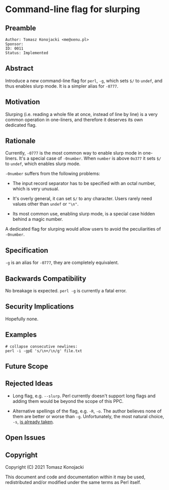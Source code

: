 # Command-line flag for slurping

## Preamble

    Author: Tomasz Konojacki <me@xenu.pl>
    Sponsor:
    ID: 0011
    Status: Implemented

## Abstract

Introduce a new command-line flag for `perl`, `-g`, which sets `$/` to `undef`,
and thus enables slurp mode. It is a simpler alias for `-0777`.

## Motivation

Slurping (i.e. reading a whole file at once, instead of line by line) is a very
common operation in one-liners, and therefore it deserves its own dedicated
flag.

## Rationale

Currently, `-0777` is the most common way to enable slurp mode in one-liners.
It's a special case of `-0number`. When `number` is above `0o377` it sets `$/`
to `undef`, which enables slurp mode.

`-0number` suffers from the following problems:

- The input record separator has to be specified with an octal number, which is
  very unusual.

- It's overly general, it can set `$/` to any character. Users rarely need
  values other than `undef` or `"\n"`.

- Its most common use, enabling slurp mode, is a special case hidden behind
  a magic number.

A dedicated flag for slurping would allow users to avoid the peculiarities of
`-0number`.

## Specification

`-g` is an alias for `-0777`, they are completely equivalent.

## Backwards Compatibility

No breakage is expected. `perl -g` is currently a fatal error.

## Security Implications

Hopefully none.

## Examples

    # collapse consecutive newlines:
    perl -i -gpE 's/\n+/\n/g' file.txt

## Future Scope

## Rejected Ideas

- Long flag, e.g. `--slurp`. Perl currently doesn't support long flags and
  adding them would be beyond the scope of this PPC.

- Alternative spellings of the flag, e.g. `-R`, `-o`. The author believes none
  of them are better or worse than `-g`. Unfortunately, the most natural choice,
  `-s`, [is already taken](https://perldoc.perl.org/5.34.0/perlrun#-s).

## Open Issues

## Copyright

Copyright (C) 2021 Tomasz Konojacki

This document and code and documentation within it may be used, redistributed
and/or modified under the same terms as Perl itself.

